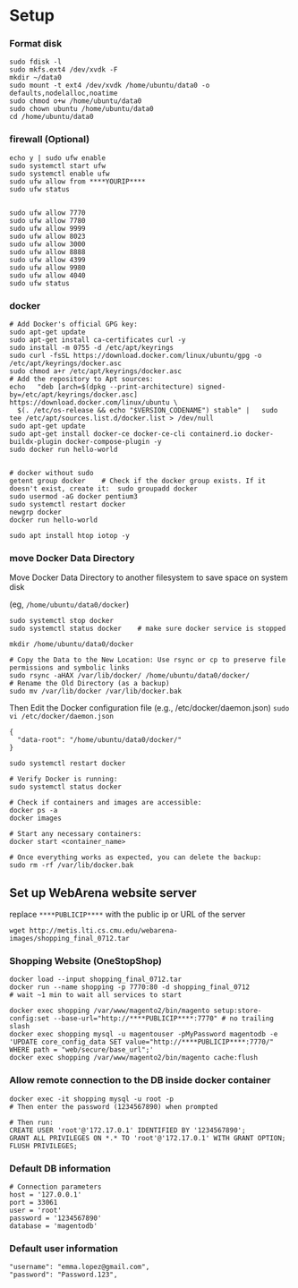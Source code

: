 # Setup

### Format disk


```
sudo fdisk -l
sudo mkfs.ext4 /dev/xvdk -F
mkdir ~/data0
sudo mount -t ext4 /dev/xvdk /home/ubuntu/data0 -o defaults,nodelalloc,noatime
sudo chmod o+w /home/ubuntu/data0
sudo chown ubuntu /home/ubuntu/data0
cd /home/ubuntu/data0
```



### firewall (Optional)

```
echo y | sudo ufw enable
sudo systemctl start ufw
sudo systemctl enable ufw
sudo ufw allow from ****YOURIP****
sudo ufw status


sudo ufw allow 7770
sudo ufw allow 7780
sudo ufw allow 9999
sudo ufw allow 8023
sudo ufw allow 3000
sudo ufw allow 8888
sudo ufw allow 4399
sudo ufw allow 9980
sudo ufw allow 4040
sudo ufw status

```


### docker

```
# Add Docker's official GPG key:
sudo apt-get update
sudo apt-get install ca-certificates curl -y
sudo install -m 0755 -d /etc/apt/keyrings
sudo curl -fsSL https://download.docker.com/linux/ubuntu/gpg -o /etc/apt/keyrings/docker.asc
sudo chmod a+r /etc/apt/keyrings/docker.asc
# Add the repository to Apt sources:
echo   "deb [arch=$(dpkg --print-architecture) signed-by=/etc/apt/keyrings/docker.asc] https://download.docker.com/linux/ubuntu \
  $(. /etc/os-release && echo "$VERSION_CODENAME") stable" |   sudo tee /etc/apt/sources.list.d/docker.list > /dev/null
sudo apt-get update
sudo apt-get install docker-ce docker-ce-cli containerd.io docker-buildx-plugin docker-compose-plugin -y
sudo docker run hello-world


# docker without sudo
getent group docker    # Check if the docker group exists. If it doesn't exist, create it:  sudo groupadd docker
sudo usermod -aG docker pentium3
sudo systemctl restart docker
newgrp docker
docker run hello-world

sudo apt install htop iotop -y
```

### move Docker Data Directory

Move Docker Data Directory to another filesystem to save space on system disk

(eg, `/home/ubuntu/data0/docker`)


```
sudo systemctl stop docker
sudo systemctl status docker    # make sure docker service is stopped

mkdir /home/ubuntu/data0/docker

# Copy the Data to the New Location: Use rsync or cp to preserve file permissions and symbolic links
sudo rsync -aHAX /var/lib/docker/ /home/ubuntu/data0/docker/    
# Rename the Old Directory (as a backup)
sudo mv /var/lib/docker /var/lib/docker.bak

```

Then Edit the Docker configuration file (e.g., /etc/docker/daemon.json)
`sudo vi /etc/docker/daemon.json`

```
{
  "data-root": "/home/ubuntu/data0/docker/"
}
```

```
sudo systemctl restart docker

# Verify Docker is running:
sudo systemctl status docker

# Check if containers and images are accessible:
docker ps -a
docker images

# Start any necessary containers:
docker start <container_name>

# Once everything works as expected, you can delete the backup:
sudo rm -rf /var/lib/docker.bak
```

## Set up WebArena  website server

replace `****PUBLICIP****` with the public ip or URL of the server

```
wget http://metis.lti.cs.cmu.edu/webarena-images/shopping_final_0712.tar
```

### Shopping Website (OneStopShop)

```
docker load --input shopping_final_0712.tar
docker run --name shopping -p 7770:80 -d shopping_final_0712
# wait ~1 min to wait all services to start

docker exec shopping /var/www/magento2/bin/magento setup:store-config:set --base-url="http://****PUBLICIP****:7770" # no trailing slash
docker exec shopping mysql -u magentouser -pMyPassword magentodb -e  'UPDATE core_config_data SET value="http://****PUBLICIP****:7770/" WHERE path = "web/secure/base_url";'
docker exec shopping /var/www/magento2/bin/magento cache:flush
```

###  Allow remote connection to the DB inside docker container 


```
docker exec -it shopping mysql -u root -p
# Then enter the password (1234567890) when prompted

# Then run:
CREATE USER 'root'@'172.17.0.1' IDENTIFIED BY '1234567890';
GRANT ALL PRIVILEGES ON *.* TO 'root'@'172.17.0.1' WITH GRANT OPTION;
FLUSH PRIVILEGES;
```


### Default DB information

```
# Connection parameters
host = '127.0.0.1'
port = 33061
user = 'root'
password = '1234567890'
database = 'magentodb'
```


### Default user information


```
"username": "emma.lopez@gmail.com",
"password": "Password.123",
```
